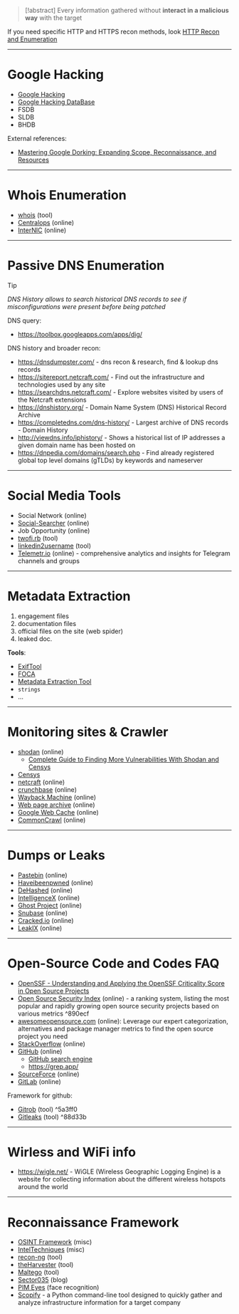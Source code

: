 > [!abstract]
> Every information gathered without **interact in a malicious way** with the target

If you need specific HTTP and HTTPS recon methods, look [HTTP Recon and Enumeration](HTTP%20Recon%20and%20Enumeration.md)

---

# Google Hacking

- [Google Hacking](Passive%20information%20gathering%20(OSINT).md#Google%20Hacking)
- [Google Hacking DataBase](https://www.exploit-db.com/google-hacking-database)
- FSDB
- SLDB
- BHDB

External references:
- [Mastering Google Dorking: Expanding Scope, Reconnaissance, and Resources](https://www.realinfosec.net/cybersecurity-academy/mastering-google-dorking/)

---

# Whois Enumeration
- [whois](../Tools/whois.md) (tool)
- [Centralops](https://centralops.net/co/) (online)
- [InterNIC](https://www.internic.net/whois.html) (online)

---

# Passive DNS Enumeration

> [!tip]
> *DNS History allows to search historical DNS records to see if misconfigurations were present before being patched*

DNS query:
- https://toolbox.googleapps.com/apps/dig/

DNS history and broader recon:
- https://dnsdumpster.com/ - dns recon & research, find & lookup dns records
- https://sitereport.netcraft.com/ - Find out the infrastructure and technologies used by any site
- https://searchdns.netcraft.com/ - Explore websites visited by users of the Netcraft extensions
- https://dnshistory.org/ - Domain Name System (DNS) Historical Record Archive
- https://completedns.com/dns-history/ - Largest archive of DNS records - Domain History
- http://viewdns.info/iphistory/ - Shows a historical list of IP addresses a given domain name has been hosted on
- https://dnpedia.com/domains/search.php - Find already registered global top level domains (gTLDs) by keywords and nameserver

---

# Social Media Tools
- Social Network (online)
- [Social-Searcher](https://www.social-searcher.com/) (online)
- Job Opportunity (online)
- [twofi.rb](https://digi.ninja/projects/twofi.php) (tool)
- [linkedin2username](https://github.com/initstring/linkedin2username) (tool)
- [Telemetr.io](https://telemetr.io/en/channels?channel=leaks) (online) - comprehensive analytics and insights for Telegram channels and groups


---

# Metadata Extraction
1. engagement files
2. documentation files
3. official files on the site (web spider)
4. leaked doc.

**Tools**:
- [ExifTool](https://exiftool.org/)
- [FOCA](https://github.com/ElevenPaths/FOCA)
- [Metadata Extraction Tool](https://meta-extractor.sourceforge.net/)
- `strings`
- ...

---

# Monitoring sites & Crawler

- [shodan](https://www.shodan.io/) (online)
	- [Complete Guide to Finding More Vulnerabilities With Shodan and Censys](../../Readwise/Articles/novasecio%20-%20Complete%20Guide%20to%20Finding%20More%20Vulnerabilities%20With%20Shodan%20and%20Censys.md)
- [Censys](https://search.censys.io/)
- [netcraft](https://www.netcraft.com/) (online)
- [crunchbase](https://www.crunchbase.com/) (online)
- [Wayback Machine](http://web.archive.org/) (online)
- [Web page archive](https://archive.fo/) (online)
- [Google Web Cache](http://webcache.googleusercontent.com/search?q=cache:about:blank) (online)
- [CommonCrawl](https://commoncrawl.org/) (online)


---

# Dumps or Leaks
- [Pastebin](https://pastebin.com/) (online)
- [Haveibeenpwned](https://haveibeenpwned.com/PwnedWebsites) (online)
- [DeHashed](https://www.dehashed.com/) (online)
- [IntelligenceX](https://intelx.io/?s=webmaster%40inforge.net) (online)
- [Ghost Project](https://ghostproject.fr/console) (online)
- [Snubase](https://snusbase.com/) (online)
- [Cracked.io](https://cracked.io/) (online)
- [LeakIX](https://leakix.net/) (online)

---

# Open-Source Code and Codes FAQ

- [OpenSSF - Understanding and Applying the OpenSSF Criticality Score in Open Source Projects](../../Readwise/Articles/OpenSSF%20-%20Understanding%20and%20Applying%20the%20OpenSSF%20Criticality%20Score%20in%20Open%20Source%20Projects.md)
- [Open Source Security Index](https://opensourcesecurityindex.io/) (online) - a ranking system, listing the most popular and rapidly growing open source security projects based on various metrics ^890ecf
- [awesomeopensource.com](https://awesomeopensource.com/) (online): Leverage our expert categorization, alternatives and package manager metrics to find the open source project you need 
- [StackOverflow](https://stackoverflow.com/) (online)
- [GitHub](https://github.com/) (online)
    - [GitHub search engine](https://docs.github.com/en/github/searching-for-information-on-github/searching-code)
    - https://grep.app/
- [SourceForce](https://sourceforge.net/) (online)
- [GitLab](https://about.gitlab.com/) (online)

Framework for github:
- [Gitrob](https://github.com/michenriksen/gitrob) (tool) ^5a3ff0
- [Gitleaks](https://github.com/zricethezav/gitleaks) (tool) ^88d33b

---

# Wirless and WiFi info

- https://wigle.net/ - WiGLE (Wireless Geographic Logging Engine) is a website for collecting information about the different wireless hotspots around the world

---

# Reconnaissance Framework

- [OSINT Framework](https://osintframework.com/) (misc)
- [IntelTechniques](https://inteltechniques.com/tools/index.html) (misc)
- [recon-ng](../Tools/recon-ng.md) (tool)
- [theHarvester](../Tools/theHarvester.md) (tool)
- [Maltego](https://www.maltego.com/) (tool)
- [Sector035](https://sector035.nl/links) (blog)
- [PIM Eyes](https://pimeyes.com/en) (face recognition)
- [Scopify](../../Readwise/Articles/Erik%20-%20Last%20Week%20in%20Security%20(LWiS)%20-%202025-04-28.md#^95044c) - a Python command-line tool designed to quickly gather and analyze infrastructure information for a target company




